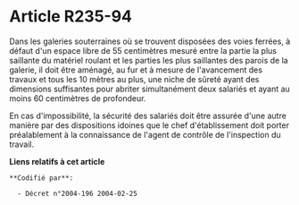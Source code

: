 # Article R235-94

Dans les galeries souterraines où se trouvent disposées des voies ferrées, à défaut d'un espace libre de 55 centimètres
mesuré entre la partie la plus saillante du matériel roulant et les parties les plus saillantes des parois de la galerie, il
doit être aménagé, au fur et à mesure de l'avancement des travaux et tous les 10 mètres au plus, une niche de sûreté ayant
des dimensions suffisantes pour abriter simultanément deux salariés et ayant au moins 60 centimètres de profondeur.

En cas d'impossibilité, la sécurité des salariés doit être assurée d'une autre manière par des dispositions idoines que le
chef d'établissement doit porter préalablement à la connaissance de l'agent de contrôle de l'inspection du travail.

**Liens relatifs à cet article**

	**Codifié par**:

	  - Décret n°2004-196 2004-02-25

